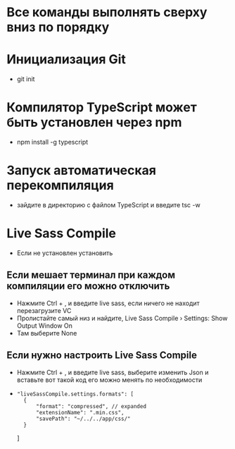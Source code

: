 # Все команды выполнять сверху вниз по порядку

# Инициализация Git
- git init

# Компилятор TypeScript может быть установлен через npm
- npm install -g typescript

# Запуск aвтоматическая перекомпиляция
- зайдите в директорию с файлом TypeScript и введите tsc -w


# Live Sass Compile
- Если не установлен установить

## Если мешает терминал при каждом компиляции его можно отключить
- Нажмите Ctrl + , и введите live sass, если ничего не находит перезагрузите VC
- Пролистайте самый низ и найдите, Live Sass Compile › Settings: Show Output Window On
- Там выберите None

## Если нужно настроить Live Sass Compile
- Нажмите Ctrl + , и введите live sass, выберите изменить Json и вставьте вот такой код его можно менять по необходимости
-     "liveSassCompile.settings.formats": [
        {
            "format": "compressed", // expanded
            "extensionName": ".min.css",
            "savePath": "~/../../app/css/"
        }
    ]
